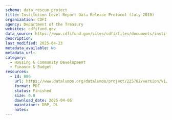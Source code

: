 ```yaml
---
schema: data_rescue_project 
title: Institution Level Report Data Release Protocol (July 2010)
organization: CDFI
agency: Department of the Treasury
websites: cdfifund.gov
data_source: https://www.cdfifund.gov/sites/cdfi/files/documents/institution_level_report_data_release_protocol.pdf
description: 
last_modified: 2025-04-23
metadata_available: No
metadata_url: 
category:
  - Housing & Community Development 
  - Finance & Budget 
resources:
  - id: 806
    url: https://www.datalumos.org/datalumos/project/225762/version/V1/view
    format: PDF
    status: Finished
    size: 0.0
    download_date: 2025-04-06
    maintainer: DRP, DL
    notes: 
---
```

